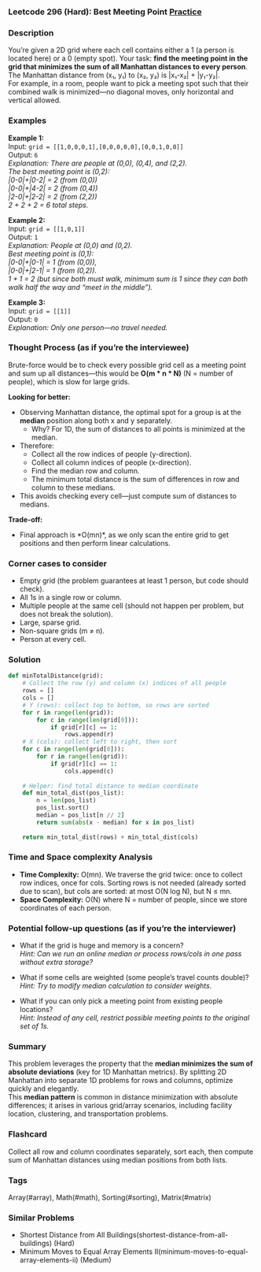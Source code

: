 ### Leetcode 296 (Hard): Best Meeting Point [Practice](https://leetcode.com/problems/best-meeting-point)

### Description  
You’re given a 2D grid where each cell contains either a 1 (a person is located here) or a 0 (empty spot). Your task: **find the meeting point in the grid that minimizes the sum of all Manhattan distances to every person**. The Manhattan distance from (x₁, y₁) to (x₂, y₂) is \|x₁-x₂\| + \|y₁-y₂\|.  
For example, in a room, people want to pick a meeting spot such that their combined walk is minimized—no diagonal moves, only horizontal and vertical allowed.

### Examples  

**Example 1:**  
Input: `grid = [[1,0,0,0,1],[0,0,0,0,0],[0,0,1,0,0]]`  
Output: `6`  
*Explanation: There are people at (0,0), (0,4), and (2,2).  
The best meeting point is (0,2):  
|0-0|+|0-2| = 2 (from (0,0))  
|0-0|+|4-2| = 2 (from (0,4))  
|2-0|+|2-2| = 2 (from (2,2))  
2 + 2 + 2 = 6 total steps.*

**Example 2:**  
Input: `grid = [[1,0,1]]`  
Output: `1`  
*Explanation: People at (0,0) and (0,2).  
Best meeting point is (0,1):  
|0-0|+|0-1| = 1 (from (0,0)),  
|0-0|+|2-1| = 1 (from (0,2)).  
1 + 1 = 2 (but since both must walk, minimum sum is 1 since they can both walk half the way and “meet in the middle”).*

**Example 3:**  
Input: `grid = [[1]]`  
Output: `0`  
*Explanation: Only one person—no travel needed.*

### Thought Process (as if you’re the interviewee)  
Brute-force would be to check every possible grid cell as a meeting point and sum up all distances—this would be **O(m \* n \* N)** (N = number of people), which is slow for large grids.

**Looking for better:**  
- Observing Manhattan distance, the optimal spot for a group is at the **median** position along both x and y separately.
    - Why? For 1D, the sum of distances to all points is minimized at the median.
- Therefore:
    - Collect all the row indices of people (y-direction).
    - Collect all column indices of people (x-direction).
    - Find the median row and column.
    - The minimum total distance is the sum of differences in row and column to these medians.
- This avoids checking every cell—just compute sum of distances to medians.

**Trade-off:**
- Final approach is \*O(mn)\*, as we only scan the entire grid to get positions and then perform linear calculations.

### Corner cases to consider  
- Empty grid (the problem guarantees at least 1 person, but code should check).
- All 1s in a single row or column.
- Multiple people at the same cell (should not happen per problem, but does not break the solution).
- Large, sparse grid.
- Non-square grids (m ≠ n).
- Person at every cell.

### Solution

```python
def minTotalDistance(grid):
    # Collect the row (y) and column (x) indices of all people
    rows = []
    cols = []
    # Y (rows): collect top to bottom, so rows are sorted
    for r in range(len(grid)):
        for c in range(len(grid[0])):
            if grid[r][c] == 1:
                rows.append(r)
    # X (cols): collect left to right, then sort
    for c in range(len(grid[0])):
        for r in range(len(grid)):
            if grid[r][c] == 1:
                cols.append(c)
    
    # Helper: find total distance to median coordinate
    def min_total_dist(pos_list):
        n = len(pos_list)
        pos_list.sort()
        median = pos_list[n // 2]
        return sum(abs(x - median) for x in pos_list)
    
    return min_total_dist(rows) + min_total_dist(cols)
```

### Time and Space complexity Analysis  

- **Time Complexity:** O(mn). We traverse the grid twice: once to collect row indices, once for cols. Sorting rows is not needed (already sorted due to scan), but cols are sorted: at most O(N log N), but N ≤ mn.
- **Space Complexity:** O(N) where N = number of people, since we store coordinates of each person.

### Potential follow-up questions (as if you’re the interviewer)  

- What if the grid is huge and memory is a concern?  
  *Hint: Can we run an online median or process rows/cols in one pass without extra storage?*

- What if some cells are weighted (some people’s travel counts double)?  
  *Hint: Try to modify median calculation to consider weights.*

- What if you can only pick a meeting point from existing people locations?  
  *Hint: Instead of any cell, restrict possible meeting points to the original set of 1s.*

### Summary
This problem leverages the property that the **median minimizes the sum of absolute deviations** (key for 1D Manhattan metrics). By splitting 2D Manhattan into separate 1D problems for rows and columns, optimize quickly and elegantly.  
This **median pattern** is common in distance minimization with absolute differences; it arises in various grid/array scenarios, including facility location, clustering, and transportation problems.


### Flashcard
Collect all row and column coordinates separately, sort each, then compute sum of Manhattan distances using median positions from both lists.

### Tags
Array(#array), Math(#math), Sorting(#sorting), Matrix(#matrix)

### Similar Problems
- Shortest Distance from All Buildings(shortest-distance-from-all-buildings) (Hard)
- Minimum Moves to Equal Array Elements II(minimum-moves-to-equal-array-elements-ii) (Medium)